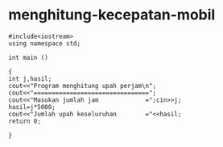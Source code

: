 # menghitung-kecepatan-mobil


    #include<iostream>
    using namespace std;

    int main ()

    {
    int j,hasil;
    cout<<"Program menghitung upah perjam\n";
    cout<<"================================";
    cout<<"Masukan jumlah jam             =";cin>>j;
    hasil=j*5000;
    cout<<"Jumlah upah keseluruhan        ="<<hasil;
    return 0;

    }
